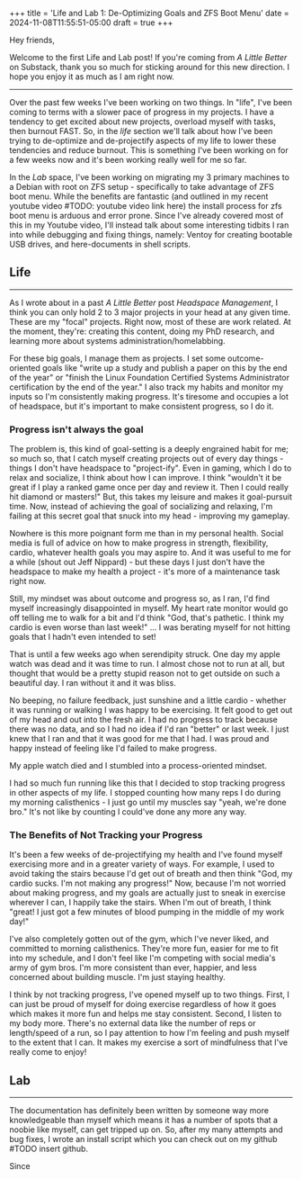 +++
title = 'Life and Lab 1: De-Optimizing Goals and ZFS Boot Menu'
date = 2024-11-08T11:55:51-05:00
draft = true
+++

Hey friends,

Welcome to the first Life and Lab post! If you're coming from *A Little Better* on Substack, thank you so much for sticking around for this new direction. I hope you enjoy it as much as I am right now.

---

Over the past few weeks I've been working on two things. In "life", I've been coming to terms with a slower pace of progress in my projects. I have a tendency to get excited about new projects, overload myself with tasks, then burnout FAST. So, in the *life* section we'll talk about how I've been trying to de-optimize and de-projectify aspects of my life to lower these tendencies and reduce burnout. This is something I've been working on for a few weeks now and it's been working really well for me so far.

In the *Lab* space, I've been working on migrating my 3 primary machines to a Debian with root on ZFS setup - specifically to take advantage of ZFS boot menu. While the benefits are fantastic (and outlined in my recent youtube video #TODO: youtube video link here) the install process for zfs boot menu is arduous and error prone. Since I've already covered most of this in my Youtube video, I'll instead talk about some interesting tidbits I ran into while debugging and fixing things, namely: Ventoy for creating bootable USB drives, and here-documents in shell scripts.

## Life

---

As I wrote about in a past *A Little Better* post *Headspace Management*, I think you can only hold 2 to 3 major projects in your head at any given time. These are my "focal" projects. Right now, most of these are work related. At the moment, they're: creating this content, doing my PhD research, and learning more about systems administration/homelabbing. 

For these big goals, I manage them as projects. I set some outcome-oriented goals like "write up a study and publish a paper on this by the end of the year" or "finish the Linux Foundation Certified Systems Administrator certification by the end of the year." I also track my habits and monitor my inputs so I'm consistently making progress. It's tiresome and occupies a lot of headspace, but it's important to make consistent progress, so I do it.

### Progress isn't always the goal

The problem is, this kind of goal-setting is a deeply engrained habit for me; so much so, that I catch myself creating projects out of every day things - things I don't have headspace to "project-ify". Even in gaming, which I do to relax and socialize, I think about how I can improve. I think "wouldn't it be great if I play a ranked game once per day and review it. Then I could really hit diamond or masters!" But, this takes my leisure and makes it goal-pursuit time. Now, instead of achieving the goal of socializing and relaxing, I'm failing at this secret goal that snuck into my head - improving my gameplay. 

Nowhere is this more poignant form me than in my personal health. Social media is full of advice on how to make progress in strength, flexibility, cardio, whatever health goals you may aspire to. And it was useful to me for a while (shout out Jeff Nippard) - but these days I just don't have the headspace to make my health a project - it's more of a maintenance task right now.

Still, my mindset was about outcome and progress so, as I ran, I'd find myself increasingly disappointed in myself. My heart rate monitor would go off telling me to walk for a bit and I'd think "God, that's pathetic. I think my cardio is even worse than last week!" ... I was berating myself for not hitting goals that I hadn't even intended to set!

That is until a few weeks ago when serendipity struck. One day my apple watch was dead and it was time to run. I almost chose not to run at all, but thought that would be a pretty stupid reason not to get outside on such a beautiful day. I ran without it and it was bliss. 

No beeping, no failure feedback, just sunshine and a little cardio - whether it was running or walking I was happy to be exercising. It felt good to get out of my head and out into the fresh air. I had no progress to track because there was no data, and so I had no idea if I'd ran "better" or last week. I just knew that I ran and that it was good for me that I had. I was proud and happy instead of feeling like I'd failed to make progress.

My apple watch died and I stumbled into a process-oriented mindset.

I had so much fun running like this that I decided to stop tracking progress in other aspects of my life. I stopped counting how many reps I do during my morning calisthenics - I just go until my muscles say "yeah, we're done bro." It's not like by counting I could've done any more any way.

### The Benefits of Not Tracking your Progress

It's been a few weeks of de-projectifying my health and I've found myself exercising more and in a greater variety of ways. For example, I used to avoid taking the stairs because I'd get out of breath and then think "God, my cardio sucks. I'm not making any progress!" Now, because I'm not worried about making progress, and my goals are actually just to sneak in exercise wherever I can, I happily take the stairs. When I'm out of breath, I think "great! I just got a few minutes of blood pumping in the middle of my work day!" 

I've also completely gotten out of the gym, which I've never liked, and committed to morning calisthenics. They're more fun, easier for me to fit into my schedule, and I don't feel like I'm competing with social media's army of gym bros. I'm more consistent than ever, happier, and less concerned about building muscle. I'm just staying healthy.

I think by not tracking progress, I've opened myself up to two things. First, I can just be proud of myself for doing exercise regardless of how it goes which makes it more fun and helps me stay consistent. Second, I listen to my body more. There's no external data like the number of reps or length/speed of a run, so I pay attention to how I'm feeling and push myself to the extent that I can. It makes my exercise a sort of mindfulness that I've really come to enjoy!




## Lab

---



The documentation has definitely been written by someone way more knowledgeable than myself which means it has a number of spots that a noobie like myself, can get tripped up on. So, after my many attempts and bug fixes, I wrote an install script which you can check out on my github #TODO insert github. 

Since

